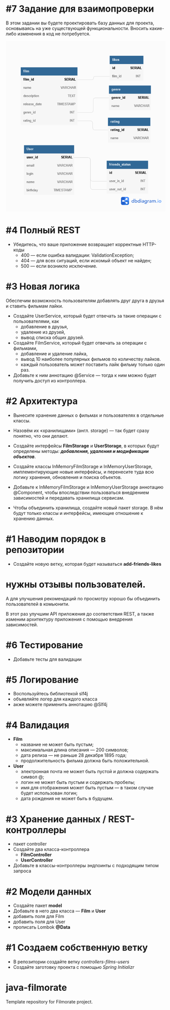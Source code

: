 # #7 Задание для взаимопроверки
В этом задании вы будете проектировать базу данных для проекта, основываясь на уже существующей функциональности. Вносить какие-либо изменения в код не потребуется.

![This is an image](src/main/resources/filmorate.png)

# #4 Полный REST

- Убедитесь, что ваше приложение возвращает корректные HTTP-коды
    - 400 — если ошибка валидации: ValidationException;
    - 404 — для всех ситуаций, если искомый объект не найден;
    - 500 — если возникло исключение.

# #3 Новая логика

Обеспечим возможность пользователям добавлять друг друга в друзья и ставить фильмам лайки.

- Создайте UserService, который будет отвечать за такие операции с пользователями, как
    - добавление в друзья,
    - удаление из друзей,
    - вывод списка общих друзей.
- Создайте FilmService, который будет отвечать за операции с фильмами,
    - добавление и удаление лайка,
    - вывод 10 наиболее популярных фильмов по количеству лайков.
    - каждый пользователь может поставить лайк фильму только один раз.
- Добавьте к ним аннотацию @Service — тогда к ним можно будет получить доступ из контроллера.

# #2 Архитектура

- Вынесите хранение данных о фильмах и пользователях в отдельные классы.
- Назовём их «хранилищами» (англ. storage) — так будет сразу понятно, что они делают.
- Создайте интерфейсы **FilmStorage** и **UserStorage**, в которых
  будут определены методы: _**добавления, удаления и модификации объектов**_.
- Создайте классы InMemoryFilmStorage и InMemoryUserStorage, имплементирующие новые интерфейсы, и перенесите туда всю
  логику хранения, обновления и поиска объектов.
- Добавьте к InMemoryFilmStorage и InMemoryUserStorage аннотацию @Component, чтобы впоследствии пользоваться внедрением
  зависимостей и передавать хранилища сервисам.

- Чтобы объединить хранилища, создайте новый пакет storage. В нём будут только классы и интерфейсы, имеющие отношение к
  хранению данных.

# #1 Наводим порядок в репозитории

- Создайте новую ветку, которая будет называться **add-friends-likes**

# нужны отзывы пользователей.

А для улучшения рекомендаций по просмотру хорошо бы объединить пользователей в комьюнити.

В этот раз улучшим API приложения до соответствия REST, а также изменим архитектуру приложения с помощью внедрения
зависимостей.

# #6 Тестирование

- Добавьте тесты для валидации

# #5 Логирование

- Воспользуйтесь библиотекой slf4j
- объявляйте логер для каждого класса
- акже можете применить аннотацию @Slf4j

# #4 Валидация

- **Film**
    - название не может быть пустым;
    - максимальная длина описания — 200 символов;
    - дата релиза — не раньше 28 декабря 1895 года;
    - продолжительность фильма должна быть положительной.
- **User**
    - электронная почта не может быть пустой и должна содержать символ @;
    - логин не может быть пустым и содержать пробелы;
    - имя для отображения может быть пустым — в таком случае будет использован логин;
    - дата рождения не может быть в будущем.

# #3 Хранение данных / REST-контроллеры

- пакет controller
- Создайте два класса-контроллера
    - **FilmController**
    - **UserController**
- Добавьте в классы-контроллеры эндпоинты с подходящим типом запроса

# #2 Модели данных

- Создайте пакет **model**
- Добавьте в него два класса — **Film** и **User**
- добавить поля для Film
- добавить поля для User
- прописать Lombok **@Data**

# #1 Создаем собственную ветку

- В репозитории создайте ветку *controllers-films-users*
- Создайте заготовку проекта с помощью *Spring Initializr*

# java-filmorate

Template repository for Filmorate project.
